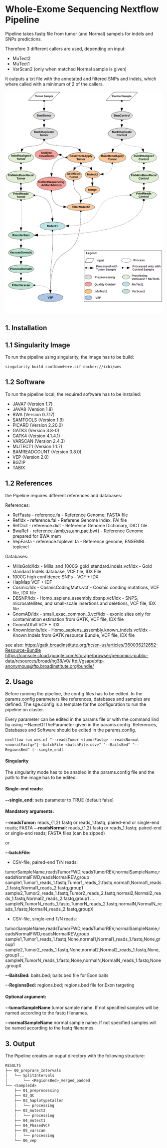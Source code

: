 # Whole-Exome Sequencing Nextflow Pipeline
Pipeline takes fastq file from tumor (and Normal) sampels for indels and SNPs 
predictions. 

Therefore 3 different callers are used, depending on input:
* MuTect2
* MuTect1
* VarScan2 (only when matched Normal sample is given)

It outputs a txt file with the annotated and filtered SNPs and Indels, which
where called with a minimum of 2 of the callers.

![Beschreibung](img/flowchart.png)

## 1. Installation

## 1.1 Singularity Image

To run the pipeline using singularity, the image has to be build:
```
singularity build coolNameHere.sif docker://icbi/wes
```
## 1.2 Software
To run the pipeline local, the required software has to be installed:
* JAVA7 			 (Version 1.7)
* JAVA8 			 (Version 1.8)
* BWA 			 (Version 0.7.17)
* SAMTOOLS 		 (Version 1.9)
* PICARD 			 (Version 2.20.0)
* GATK3 			 (Version 3.8-0)
* GATK4 			 (Version 4.1.4.1)
* VARSCAN 		 (Version 2.4.3)
* MUTECT1 		 (Version 1.1.7)
* BAMREADCOUNT 		 (Version 0.8.0)
* VEP 			 (Version 2.0)
* BGZIP
* TABIX


## 1.2 References
the Pipeline requires different references and databases:

References:
* RefFasta - reference.fa - Reference Genome; FASTA file
* RefIdx - reference.fai - Referene Genome Index, FAI file
* RefDict - reference.dict - Reference Genome Dictionary, DICT file
* BwaRef - reference.{amb,sa,ann,pac,bwt} - Reference Genome prepared for BWA mem
* VepFasta - reference.toplevel.fa - Reference genome; ENSEMBL toplevel

Databases:
* MillsGold/Idx - Mills_and_1000G_gold_standard.indels.vcf/idx -  Gold standard Indels database, VCF file, IDX File
* 1000G high confidence SNPs - VCF + IDX
* HapMap VCF + IDF 
* Cosmic/Idx - CosmicCodingMuts.vcf - Cosmic conding mutations, VCF file, IDX file
* DBSNP/Idx - Homo_sapiens_assembly.dbsnp.vcf/idx - SNPS, microsatellites, and small-scale insertions and deletions, VCF file, IDX file
* GnomAD/Idx - small_exac_common_3.vcf/idx - exonix sites only for contamination estimation from GATK, VCF file, IDX file
* GnomADfull VCF + IDX
* KnownIdenls/Idx - Homo_sapiens_assembly.known_indels.vcf/idx - Known Indels from GATK resource Bundle, VCF file, IDX file

see also:
<https://gatk.broadinstitute.org/hc/en-us/articles/360036212652-Resource-Bundle>
<https://console.cloud.google.com/storage/browser/genomics-public-data/resources/broad/hg38/v0/>
<ftp://gsapubftp-anonymous@ftp.broadinstitute.org/bundle/>

## 2. Usage
Before running the pipeline, the config files has to be edited. In the
params.config parameters like references, databases and samples are defined. The sge.config 
is a template for the configuration to run the pipeline on cluster.

Every parameter can be edited in the params file or with the command lind by using --NameOfTheParameter given in the params.config.
References, Databases and Software should be edited in the params.config.

```
nextflow run wes.nf "--readsTumor <tumorFastq> --readsNormal <nomralFastq>"|--batchFile <batchFile.csv>" "--BaitsBed" "--RegionsBed" [--single_end]
```
#### Singularity
The singularity mode has to be anabled in the params.config file and the path to the image has to be edited.

#### Single-end reads:
**--single_end:** sets parameter to TRUE (default false)

#### Mandatory arguments:
**--readsTumor:** 		 reads_{1,2}.fastq or reads_1.fastq; 		 paired-end or single-end reads; FASTA 
**--readsNormal:** 		 reads_{1,2}.fastq or reads_1.fastq; 		 paired-end or single-end reads; FASTA files (can be zipped)

or

**--batchFile:**
* CSV-file, paired-end T/N reads:

 tumorSampleName,readsTumorFWD,readsTumorREV,normalSampleName,readsNormalFWD,readsNormalREV,group
 sample1,Tumor1_reads_1.fastq,Tumor1_reads_2.fastq,normal1,Normal1_reads_1.fastq,Normal1_reads_2.fastq,group1
 sample2,Tumor2_reads_1.fastq,Tumor2_reads_2.fastq,normal2,Normal2_reads_1.fastq,Normal2_reads_2.fastq,group1
 ...
 sampleN,TumorN_reads_1.fastq,TumorN_reads_2.fastq,normalN,NormalN_reads_1.fastq,NormalN_reads_2.fastq,groupX

* CSV-file, single-end T/N reads:

 tumorSampleName,readsTumorFWD,readsTumorREV,normalSampleName,readsNormalFWD,readsNormalREV,group
 sample1,Tumor1_reads_1.fastq,None,normal1,Normal1_reads_1.fastq,None,group1
 sample2,Tumor2_reads_1.fastq,None,normal2,Normal2_reads_1.fastq,None,group1
 ...
 sampleN,TumorN_reads_1.fastq,None,normalN,NormalN_reads_1.fastq,None,groupX

**--BaitsBed:** 	 baits.bed; 		 baits.bed file for Exon baits

**--RegionsBed:** 		 regions.bed; 			 regions.bed file for Exon targeting

#### Optional argument:
**--tumorSampleName**          tumor sample name. If not specified samples will be named according to the fastq filenames.  

**--normalSampleName**          normal sample name. If not specified samples will be named according to the fastq filenames.  

## 3. Output
The Pipeline creates an ouput directory with the following structure:
```
RESULTS
├── 00_preprare_Intervals
│   └── SplitIntervals
│       └── <RegionsBed>_merged_padded
└── <SampleId>
    ├── 01_preprocessing
    ├── 02_QC
    ├── 03_haplotypeCaller
    │   └── processing
    ├── 03_mutect2
    │   └── processing
    ├── 04_mutect1
    ├── 04_PhasedVCF
    ├── 05_varscan
    │   └── processing
    └── 06_vep

```
